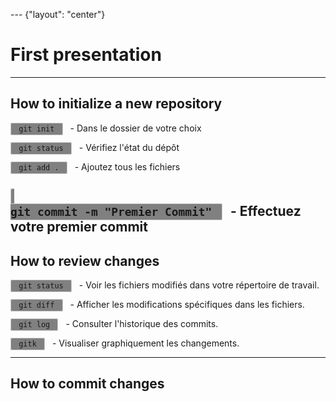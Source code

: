 --- {"layout": "center"}

<style>
  code {
    background-color: #808080;
    padding: 2px 5px;
    border: 1px solid #ccc;
    border-radius: 3px;
    margin-right: 8px;
  }
</style>

# First presentation

---

## How to initialize a new repository
<code> git init </code> - Dans le dossier de votre choix

<code> git status </code> - Vérifiez l'état du dépôt

<code> git add . </code> - Ajoutez tous les fichiers

<code> git commit -m "Premier Commit" </code> - Effectuez votre premier commit
---

## How to review changes

<code> git status </code> - Voir les fichiers modifiés dans votre répertoire de travail.

<code> git diff </code> - Afficher les modifications spécifiques dans les fichiers.

<code> git log </code> - Consulter l'historique des commits.

<code> gitk </code> - Visualiser graphiquement les changements.

---

## How to commit changes

